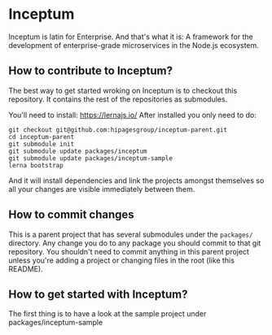 Inceptum
====

Inceptum is latin for Enterprise. And that's what it is: A framework for the development of enterprise-grade microservices in the Node.js ecosystem.

How to contribute to Inceptum?
--

The best way to get started wroking on Inceptum is to checkout this repository. It contains the rest of the repositories as submodules.

You'll need to install: https://lernajs.io/
After installed you only need to do:

```
git checkout git@github.com:hipagesgroup/inceptum-parent.git
cd inceptum-parent
git submodule init
git submodule update packages/inceptum
git submodule update packages/inceptum-sample
lerna bootstrap
```

And it will install dependencies and link the projects amongst themselves so all your changes are visible immediately between them.

How to commit changes
--

This is a parent project that has several submodules under the ```packages/``` directory. Any change you do to any package you should commit to that git repository.
You shouldn't need to commit anything in this parent project unless you're adding a project or changing files in the root (like this README).

How to get started with Inceptum?
--

The first thing is to have a look at the sample project under packages/inceptum-sample
